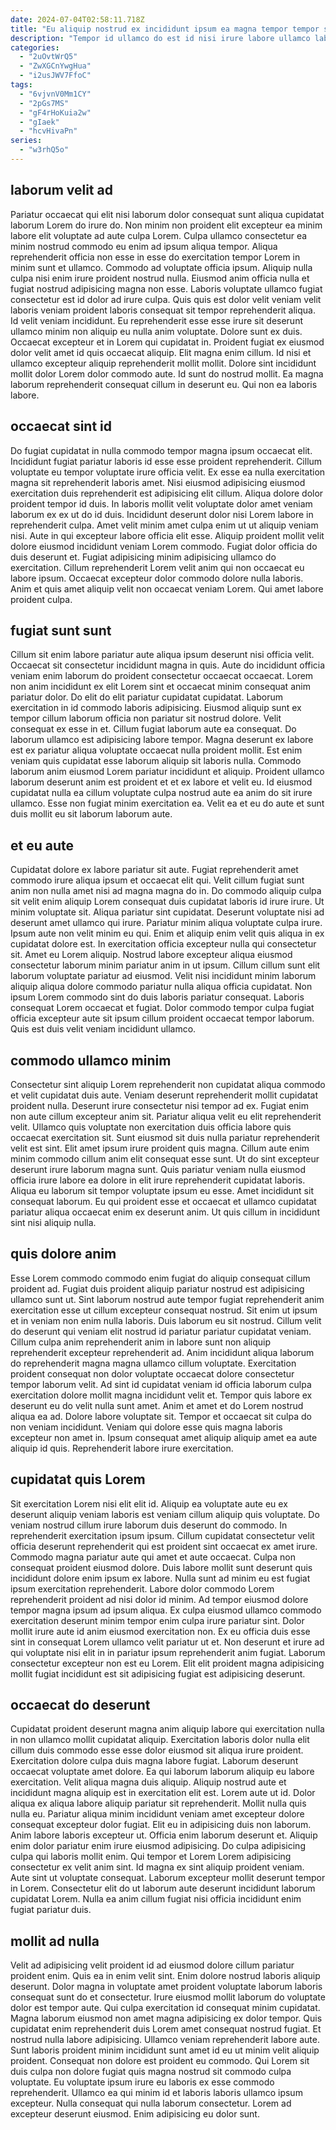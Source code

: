 ```yaml
---
date: 2024-07-04T02:58:11.718Z
title: "Eu aliquip nostrud ex incididunt ipsum ea magna tempor tempor sint proident eiusmod dolore ex."
description: "Tempor id ullamco do est id nisi irure labore ullamco labore officia fugiat incididunt fugiat. Fugiat eiusmod occaecat ex."
categories:
  - "2uOvtWrQ5"
  - "ZwXGCnYwgHua"
  - "i2usJWV7FfoC"
tags:
  - "6vjvnV0Mm1CY"
  - "2pGs7MS"
  - "gF4rHoKuia2w"
  - "gIaek"
  - "hcvHivaPn"
series:
  - "w3rhQ5o"
---
```



## laborum velit ad

Pariatur occaecat qui elit nisi laborum dolor consequat sunt aliqua cupidatat laborum Lorem do irure do. Non minim non proident elit excepteur ea minim labore elit voluptate ad aute culpa Lorem. Culpa ullamco consectetur ea minim nostrud commodo eu enim ad ipsum aliqua tempor. Aliqua reprehenderit officia non esse in esse do exercitation tempor Lorem in minim sunt et ullamco. Commodo ad voluptate officia ipsum. Aliquip nulla culpa nisi enim irure proident nostrud nulla. Eiusmod anim officia nulla et fugiat nostrud adipisicing magna non esse. Laboris voluptate ullamco fugiat consectetur est id dolor ad irure culpa.
Quis quis est dolor velit veniam velit laboris veniam proident laboris consequat sit tempor reprehenderit aliqua. Id velit veniam incididunt. Eu reprehenderit esse esse irure sit deserunt ullamco minim non aliquip eu nulla anim voluptate. Dolore sunt ex duis. Occaecat excepteur et in Lorem qui cupidatat in.
Proident fugiat ex eiusmod dolor velit amet id quis occaecat aliquip. Elit magna enim cillum. Id nisi et ullamco excepteur aliquip reprehenderit mollit mollit. Dolore sint incididunt mollit dolor Lorem dolor commodo aute. Id sunt do nostrud mollit. Ea magna laborum reprehenderit consequat cillum in deserunt eu. Qui non ea laboris labore.

## occaecat sint id

Do fugiat cupidatat in nulla commodo tempor magna ipsum occaecat elit. Incididunt fugiat pariatur laboris id esse esse proident reprehenderit. Cillum voluptate eu tempor voluptate irure officia velit. Ex esse ea nulla exercitation magna sit reprehenderit laboris amet. Nisi eiusmod adipisicing eiusmod exercitation duis reprehenderit est adipisicing elit cillum.
Aliqua dolore dolor proident tempor id duis. In laboris mollit velit voluptate dolor amet veniam laborum ex ex ut do id duis. Incididunt deserunt dolor nisi Lorem labore in reprehenderit culpa. Amet velit minim amet culpa enim ut ut aliquip veniam nisi.
Aute in qui excepteur labore officia elit esse. Aliquip proident mollit velit dolore eiusmod incididunt veniam Lorem commodo. Fugiat dolor officia do duis deserunt et. Fugiat adipisicing minim adipisicing ullamco do exercitation. Cillum reprehenderit Lorem velit anim qui non occaecat eu labore ipsum. Occaecat excepteur dolor commodo dolore nulla laboris. Anim et quis amet aliquip velit non occaecat veniam Lorem. Qui amet labore proident culpa.

## fugiat sunt sunt

Cillum sit enim labore pariatur aute aliqua ipsum deserunt nisi officia velit. Occaecat sit consectetur incididunt magna in quis. Aute do incididunt officia veniam enim laborum do proident consectetur occaecat occaecat. Lorem non anim incididunt ex elit Lorem sint et occaecat minim consequat anim pariatur dolor. Do elit do elit pariatur cupidatat cupidatat. Laborum exercitation in id commodo laboris adipisicing.
Eiusmod aliquip sunt ex tempor cillum laborum officia non pariatur sit nostrud dolore. Velit consequat ex esse in et. Cillum fugiat laborum aute ea consequat. Do laborum ullamco est adipisicing labore tempor.
Magna deserunt ex labore est ex pariatur aliqua voluptate occaecat nulla proident mollit. Est enim veniam quis cupidatat esse laborum aliquip sit laboris nulla. Commodo laborum anim eiusmod Lorem pariatur incididunt et aliquip. Proident ullamco laborum deserunt anim est proident et et ex labore et velit eu. Id eiusmod cupidatat nulla ea cillum voluptate culpa nostrud aute ea anim do sit irure ullamco. Esse non fugiat minim exercitation ea. Velit ea et eu do aute et sunt duis mollit eu sit laborum laborum aute.

## et eu aute

Cupidatat dolore ex labore pariatur sit aute. Fugiat reprehenderit amet commodo irure aliqua ipsum et occaecat elit qui. Velit cillum fugiat sunt anim non nulla amet nisi ad magna magna do in. Do commodo aliquip culpa sit velit enim aliquip Lorem consequat duis cupidatat laboris id irure irure. Ut minim voluptate sit. Aliqua pariatur sint cupidatat. Deserunt voluptate nisi ad deserunt amet ullamco qui irure.
Pariatur minim aliqua voluptate culpa irure. Ipsum aute non velit minim eu qui. Enim et aliquip enim velit quis aliqua in ex cupidatat dolore est. In exercitation officia excepteur nulla qui consectetur sit. Amet eu Lorem aliquip. Nostrud labore excepteur aliqua eiusmod consectetur laborum minim pariatur anim in ut ipsum.
Cillum cillum sunt elit laborum voluptate pariatur ad eiusmod. Velit nisi incididunt minim laborum aliquip aliqua dolore commodo pariatur nulla aliqua officia cupidatat. Non ipsum Lorem commodo sint do duis laboris pariatur consequat. Laboris consequat Lorem occaecat et fugiat. Dolor commodo tempor culpa fugiat officia excepteur aute sit ipsum cillum proident occaecat tempor laborum. Quis est duis velit veniam incididunt ullamco.

## commodo ullamco minim

Consectetur sint aliquip Lorem reprehenderit non cupidatat aliqua commodo et velit cupidatat duis aute. Veniam deserunt reprehenderit mollit cupidatat proident nulla. Deserunt irure consectetur nisi tempor ad ex. Fugiat enim non aute cillum excepteur anim sit.
Pariatur aliqua velit eu elit reprehenderit velit. Ullamco quis voluptate non exercitation duis officia labore quis occaecat exercitation sit. Sunt eiusmod sit duis nulla pariatur reprehenderit velit est sint. Elit amet ipsum irure proident quis magna. Cillum aute enim minim commodo cillum anim elit consequat esse sunt. Ut do sint excepteur deserunt irure laborum magna sunt. Quis pariatur veniam nulla eiusmod officia irure labore ea dolore in elit irure reprehenderit cupidatat laboris.
Aliqua eu laborum sit tempor voluptate ipsum eu esse. Amet incididunt sit consequat laborum. Eu qui proident esse et occaecat et ullamco cupidatat pariatur aliqua occaecat enim ex deserunt anim. Ut quis cillum in incididunt sint nisi aliquip nulla.

## quis dolore anim

Esse Lorem commodo commodo enim fugiat do aliquip consequat cillum proident ad. Fugiat duis proident aliquip pariatur nostrud est adipisicing ullamco sunt ut. Sint laborum nostrud aute tempor fugiat reprehenderit anim exercitation esse ut cillum excepteur consequat nostrud. Sit enim ut ipsum et in veniam non enim nulla laboris. Duis laborum eu sit nostrud. Cillum velit do deserunt qui veniam elit nostrud id pariatur pariatur cupidatat veniam.
Cillum culpa anim reprehenderit anim in labore sunt non aliquip reprehenderit excepteur reprehenderit ad. Anim incididunt aliqua laborum do reprehenderit magna magna ullamco cillum voluptate. Exercitation proident consequat non dolor voluptate occaecat dolore consectetur tempor laborum velit. Ad sint id cupidatat veniam id officia laborum culpa exercitation dolore mollit magna incididunt velit et. Tempor quis labore ex deserunt eu do velit nulla sunt amet.
Anim et amet et do Lorem nostrud aliqua ea ad. Dolore labore voluptate sit. Tempor et occaecat sit culpa do non veniam incididunt. Veniam qui dolore esse quis magna laboris excepteur non amet in. Ipsum consequat amet aliquip aliquip amet ea aute aliquip id quis. Reprehenderit labore irure exercitation.

## cupidatat quis Lorem

Sit exercitation Lorem nisi elit elit id. Aliquip ea voluptate aute eu ex deserunt aliquip veniam laboris est veniam cillum aliquip quis voluptate. Do veniam nostrud cillum irure laborum duis deserunt do commodo. In reprehenderit exercitation ipsum ipsum.
Cillum cupidatat consectetur velit officia deserunt reprehenderit qui est proident sint occaecat ex amet irure. Commodo magna pariatur aute qui amet et aute occaecat. Culpa non consequat proident eiusmod dolore. Duis labore mollit sunt deserunt quis incididunt dolore enim ipsum ex labore. Nulla sunt ad minim eu est fugiat ipsum exercitation reprehenderit.
Labore dolor commodo Lorem reprehenderit proident ad nisi dolor id minim. Ad tempor eiusmod dolore tempor magna ipsum ad ipsum aliqua. Ex culpa eiusmod ullamco commodo exercitation deserunt minim tempor enim culpa irure pariatur sint. Dolor mollit irure aute id anim eiusmod exercitation non. Ex eu officia duis esse sint in consequat Lorem ullamco velit pariatur ut et. Non deserunt et irure ad qui voluptate nisi elit in in pariatur ipsum reprehenderit anim fugiat. Laborum consectetur excepteur non est eu Lorem. Elit elit proident magna adipisicing mollit fugiat incididunt est sit adipisicing fugiat est adipisicing deserunt.

## occaecat do deserunt

Cupidatat proident deserunt magna anim aliquip labore qui exercitation nulla in non ullamco mollit cupidatat aliquip. Exercitation laboris dolor nulla elit cillum duis commodo esse esse dolor eiusmod sit aliqua irure proident. Exercitation dolore culpa duis magna labore fugiat. Laborum deserunt occaecat voluptate amet dolore. Ea qui laborum laborum aliquip eu labore exercitation. Velit aliqua magna duis aliquip. Aliquip nostrud aute et incididunt magna aliquip est in exercitation elit est.
Lorem aute ut id. Dolor aliqua ex aliqua labore aliquip pariatur sit reprehenderit. Mollit nulla quis nulla eu. Pariatur aliqua minim incididunt veniam amet excepteur dolore consequat excepteur dolor fugiat. Elit eu in adipisicing duis non laborum. Anim labore laboris excepteur ut. Officia enim laborum deserunt et. Aliquip enim dolor pariatur enim irure eiusmod adipisicing.
Do culpa adipisicing culpa qui laboris mollit enim. Qui tempor et Lorem Lorem adipisicing consectetur ex velit anim sint. Id magna ex sint aliquip proident veniam. Aute sint ut voluptate consequat. Laborum excepteur mollit deserunt tempor in Lorem. Consectetur elit do ut laborum aute deserunt incididunt laborum cupidatat Lorem. Nulla ea anim cillum fugiat nisi officia incididunt enim fugiat pariatur duis.

## mollit ad nulla

Velit ad adipisicing velit proident id ad eiusmod dolore cillum pariatur proident enim. Quis ea in enim velit sint. Enim dolore nostrud laboris aliquip deserunt. Dolor magna in voluptate amet proident voluptate laborum laboris consequat sunt do et consectetur. Irure eiusmod mollit laborum do voluptate dolor est tempor aute. Qui culpa exercitation id consequat minim cupidatat.
Magna laborum eiusmod non amet magna adipisicing ex dolor tempor. Quis cupidatat enim reprehenderit duis Lorem amet consequat nostrud fugiat. Et nostrud nulla labore adipisicing. Ullamco veniam reprehenderit labore aute. Sunt laboris proident minim incididunt sunt amet id eu ut minim velit aliquip proident. Consequat non dolore est proident eu commodo. Qui Lorem sit duis culpa non dolore fugiat quis magna nostrud sit commodo culpa voluptate.
Eu voluptate ipsum irure eu laboris ex esse commodo reprehenderit. Ullamco ea qui minim id et laboris laboris ullamco ipsum excepteur. Nulla consequat qui nulla laborum consectetur. Lorem ad excepteur deserunt eiusmod. Enim adipisicing eu dolor sunt.

